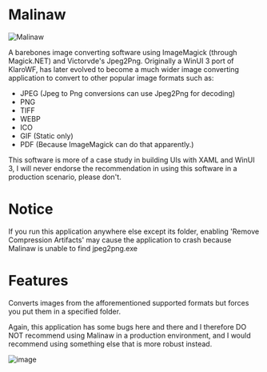 # Malinaw

![Malinaw](https://github.com/user-attachments/assets/1db4fba9-58ce-4bd2-934f-f4e2d35767a3)

A barebones image converting software using ImageMagick (through Magick.NET) and Victorvde's Jpeg2Png.
Originally a WinUI 3 port of KlaroWF, has later evolved to become a much wider image
converting application to convert to other popular image formats such as:

- JPEG (Jpeg to Png conversions can use Jpeg2Png for decoding)
- PNG
- TIFF
- WEBP
- ICO
- GIF (Static only)
- PDF (Because ImageMagick can do that apparently.)

This software is more of a case study in building UIs with XAML and WinUI 3, I will never
endorse the recommendation in using this software in a production scenario, please don't.

# Notice
If you run this application anywhere else except its folder, enabling 'Remove Compression
Artifacts' may cause the application to crash because Malinaw is unable to find jpeg2png.exe

# Features

Converts images from the afforementioned supported formats but forces you put them in a
specified folder.

Again, this application has some bugs here and there and I therefore DO NOT recommend using
Malinaw in a production environment, and I would recommend using something else that is more
robust instead.

![image](https://github.com/user-attachments/assets/afb8b66e-1377-4f17-80eb-e6d28970619d)

